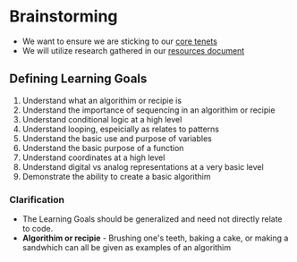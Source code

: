 # Brainstorming
- We want to ensure we are sticking to our [core tenets](../core-tenets.md)
- We will utilize research gathered in our [resources document](resources.md)

## Defining Learning Goals
1. Understand what an algorithim or recipie is
2. Understand the importance of sequencing in an algorithim or recipie
3. Understand conditional logic at a high level
4. Understand looping, espeicially as relates to patterns
5. Understand the basic use and purpose of variables
6. Understand the basic purpose of a function
7. Understand coordinates at a high level
8. Understand digital vs analog representations at a very basic level
9. Demonstrate the ability to create a basic algorithim

### Clarification
- The Learning Goals should be generalized and need not directly relate to code.
- **Algorithim or recipie** - Brushing one's teeth, baking a cake, or making a sandwhich can all be given as examples of an algorithim
